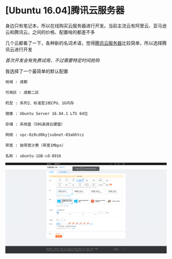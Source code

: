 
# [Ubuntu 16.04]腾讯云服务器

身边只有笔记本，所以在线购买云服务器进行开发。当前主流云有阿里云、亚马逊云和腾讯云，之间的价格、配置啥的都差不多

几个云都看了一下，各种新的名词术语，觉得[腾讯云服务器](https://cloud.tencent.com/product/cvm)比较简单，所以选择腾讯云进行开发

*首次开发会有免费试用，不过需要特定时间抢购*

我选择了一个最简单的默认配置

    地域 : 成都

    可用区 : 成都二区

    机型 : 系列2、标准型1核CPU、1G内存

    镜像 : Ubuntu Server 16.04.1 LTS 64位

    存储 : 系统盘（50G高效云硬盘）

    网络 : vpc-0z0cd0ky|subnet-03abhtcz

    带宽 : 按带宽计费（带宽1Mbps）

    名称 : ubuntu-1GB-cd-8916

![](./imgs/tencent-cvm.png)